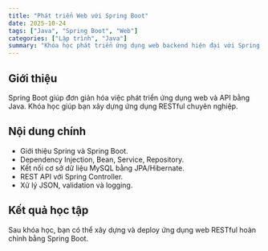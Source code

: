 ```yaml
---
title: "Phát triển Web với Spring Boot"
date: 2025-10-24
tags: ["Java", "Spring Boot", "Web"]
categories: ["Lập trình", "Java"]
summary: "Khóa học phát triển ứng dụng web backend hiện đại với Spring Boot."
---
```


## Giới thiệu
Spring Boot giúp đơn giản hóa việc phát triển ứng dụng web và API bằng Java. Khóa học giúp bạn xây dựng ứng dụng RESTful chuyên nghiệp.

## Nội dung chính
- Giới thiệu Spring và Spring Boot.
- Dependency Injection, Bean, Service, Repository.
- Kết nối cơ sở dữ liệu MySQL bằng JPA/Hibernate.
- REST API với Spring Controller.
- Xử lý JSON, validation và logging.

## Kết quả học tập
Sau khóa học, bạn có thể xây dựng và deploy ứng dụng web RESTful hoàn chỉnh bằng Spring Boot.
